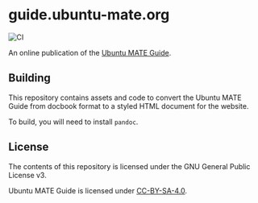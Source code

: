 # guide.ubuntu-mate.org

![CI](https://github.com/ubuntu-mate/guide.ubuntu-mate.org/workflows/CI/badge.svg)

An online publication of the [Ubuntu MATE Guide].


## Building

This repository contains assets and code to convert the Ubuntu MATE Guide from
docbook format to a styled HTML document for the website.

To build, you will need to install `pandoc`.


## License

The contents of this repository is licensed under the GNU General Public License v3.

Ubuntu MATE Guide is licensed under [CC-BY-SA-4.0](https://github.com/ubuntu-mate/ubuntu-mate-guide/blob/master/LICENSE).


[Ubuntu MATE Guide]: https://github.com/ubuntu-mate/ubuntu-mate-guide
